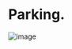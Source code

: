# Parking.

![image](https://github.com/complexorganizations/parking-united/assets/102563715/ef1a7994-f05c-46b3-bae6-014aa9bdcdff)
